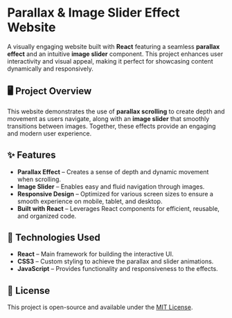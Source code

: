 

# Parallax & Image Slider Effect Website

A visually engaging website built with **React** featuring a seamless **parallax effect** and an intuitive **image slider** component. This project enhances user interactivity and visual appeal, making it perfect for showcasing content dynamically and responsively.

## 🖥️ Project Overview

This website demonstrates the use of **parallax scrolling** to create depth and movement as users navigate, along with an **image slider** that smoothly transitions between images. Together, these effects provide an engaging and modern user experience.

## ✨ Features

- **Parallax Effect** – Creates a sense of depth and dynamic movement when scrolling.
- **Image Slider** – Enables easy and fluid navigation through images.
- **Responsive Design** – Optimized for various screen sizes to ensure a smooth experience on mobile, tablet, and desktop.
- **Built with React** – Leverages React components for efficient, reusable, and organized code.

## 🚀 Technologies Used

- **React** – Main framework for building the interactive UI.
- **CSS3** – Custom styling to achieve the parallax and slider animations.
- **JavaScript** – Provides functionality and responsiveness to the effects.




## 📄 License

This project is open-source and available under the [MIT License](LICENSE).

